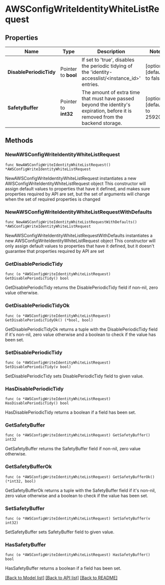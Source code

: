 # AWSConfigWriteIdentityWhiteListRequest

## Properties

Name | Type | Description | Notes
------------ | ------------- | ------------- | -------------
**DisablePeriodicTidy** | Pointer to **bool** | If set to &#39;true&#39;, disables the periodic tidying of the &#39;identity-accesslist/&lt;instance_id&gt;&#39; entries. | [optional] [default to false]
**SafetyBuffer** | Pointer to **int32** | The amount of extra time that must have passed beyond the identity&#39;s expiration, before it is removed from the backend storage. | [optional] [default to 259200]

## Methods

### NewAWSConfigWriteIdentityWhiteListRequest

`func NewAWSConfigWriteIdentityWhiteListRequest() *AWSConfigWriteIdentityWhiteListRequest`

NewAWSConfigWriteIdentityWhiteListRequest instantiates a new AWSConfigWriteIdentityWhiteListRequest object
This constructor will assign default values to properties that have it defined,
and makes sure properties required by API are set, but the set of arguments
will change when the set of required properties is changed

### NewAWSConfigWriteIdentityWhiteListRequestWithDefaults

`func NewAWSConfigWriteIdentityWhiteListRequestWithDefaults() *AWSConfigWriteIdentityWhiteListRequest`

NewAWSConfigWriteIdentityWhiteListRequestWithDefaults instantiates a new AWSConfigWriteIdentityWhiteListRequest object
This constructor will only assign default values to properties that have it defined,
but it doesn't guarantee that properties required by API are set

### GetDisablePeriodicTidy

`func (o *AWSConfigWriteIdentityWhiteListRequest) GetDisablePeriodicTidy() bool`

GetDisablePeriodicTidy returns the DisablePeriodicTidy field if non-nil, zero value otherwise.

### GetDisablePeriodicTidyOk

`func (o *AWSConfigWriteIdentityWhiteListRequest) GetDisablePeriodicTidyOk() (*bool, bool)`

GetDisablePeriodicTidyOk returns a tuple with the DisablePeriodicTidy field if it's non-nil, zero value otherwise
and a boolean to check if the value has been set.

### SetDisablePeriodicTidy

`func (o *AWSConfigWriteIdentityWhiteListRequest) SetDisablePeriodicTidy(v bool)`

SetDisablePeriodicTidy sets DisablePeriodicTidy field to given value.

### HasDisablePeriodicTidy

`func (o *AWSConfigWriteIdentityWhiteListRequest) HasDisablePeriodicTidy() bool`

HasDisablePeriodicTidy returns a boolean if a field has been set.

### GetSafetyBuffer

`func (o *AWSConfigWriteIdentityWhiteListRequest) GetSafetyBuffer() int32`

GetSafetyBuffer returns the SafetyBuffer field if non-nil, zero value otherwise.

### GetSafetyBufferOk

`func (o *AWSConfigWriteIdentityWhiteListRequest) GetSafetyBufferOk() (*int32, bool)`

GetSafetyBufferOk returns a tuple with the SafetyBuffer field if it's non-nil, zero value otherwise
and a boolean to check if the value has been set.

### SetSafetyBuffer

`func (o *AWSConfigWriteIdentityWhiteListRequest) SetSafetyBuffer(v int32)`

SetSafetyBuffer sets SafetyBuffer field to given value.

### HasSafetyBuffer

`func (o *AWSConfigWriteIdentityWhiteListRequest) HasSafetyBuffer() bool`

HasSafetyBuffer returns a boolean if a field has been set.


[[Back to Model list]](../README.md#documentation-for-models) [[Back to API list]](../README.md#documentation-for-api-endpoints) [[Back to README]](../README.md)


